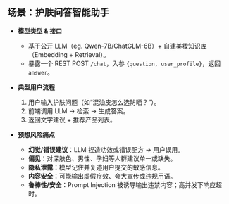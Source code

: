 ## 场景：护肤问答智能助手

- **模型类型 & 接口**  
  - 基于公开 LLM（eg. Qwen-7B/ChatGLM-6B）+ 自建美妆知识库（Embedding + Retrieval）。  
  - 暴露一个 REST POST `/chat`，入参 `{question, user_profile}`，返回 `answer`。

- **典型用户流程**  
  1. 用户输入护肤问题（如“混油皮怎么选防晒？”）。  
  2. 前端调用 LLM → 检索 → 生成答案。  
  3. 返回文字建议 + 推荐产品列表。

- **预想风险痛点**  
  - **幻觉/错误建议**：LLM 捏造功效或错误配方 → 用户误用。  
  - **偏见**：对深肤色、男性、孕妇等人群建议单一或缺失。  
  - **隐私泄露**：模型记住并复述用户提交的敏感信息。  
  - **内容安全**：可能输出虚假疗效、夸大宣传或违规用语。  
  - **鲁棒性/安全**：Prompt Injection 被诱导输出违禁内容；高并发下响应超时。
